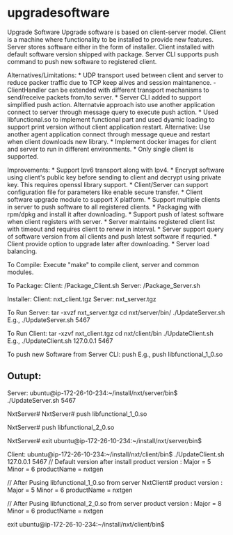 # upgradesoftware
Upgrade Software
   Upgrade software is based on client-server model. Client is a machine where functionality to 
be installed to provide new features. Server stores software either in the form of 
installer. Client installed with default software version shipped with package.
Server CLI supports push command to push new software to registered client. 

Alternatives/Limitations:
    * UDP transport used between client and server to reduce packer traffic due to 
        TCP keep alives and session maintanence. 
        - ClientHandler can be extended with different transport mechanisms to send/receive
        packets from/to server. 
    * Server CLI added to support simplified push action. Alternatvie approach isto use 
        another application connect to server through message query to execute push action. 
    * Used libfunctional.so to implement functional part and used dyamic loading to support
        print version without client application restart. 
        Alternative: Use another agent application connect through message queue and restart when 
        client downloads new library. 
    * Implement docker images for client and server to run in different environments. 
    * Only single client is supported. 
    
      
Improvements:
    * Support Ipv6 transport along with Ipv4. 
    * Encrypt software using client's public key before sending to client and decrypt using 
        private key. This requires openssl library support. 
    * Client/Server can support configuration file for parameters like enable secure transfer. 
    * Client software upgrade module to support X platform. 
    * Support multiple clients in server to push software to all registered clients.
    * Packaging with rpm/dpkg and install it after downloading. 
    * Support push of latest software when client registers with server. 
    * Server maintains registered client list with timeout and requires client to renew in interval.
    * Server support query of software version from all clients and push latest software if requried. 
    * Client provide option to upgrade later after downloading. 
    * Server load balancing.

To Compile:
    Execute "make" to compile client, server and common modules. 

To Package:
    Client: <TOPLEVEL>/Package_Client.sh
    Server: <TOPLEVEL>/Package_Server.sh

Installer:
    Client: nxt_client.tgz
    Server: nxt_server.tgz

To Run Server:
    tar -xvzf nxt_server.tgz
    cd nxt/server/bin/
    ./UpdateServer.sh <ServerPort>
        E.g., ./UpdateServer.sh 5467

To Run Client:
    tar -xzvf nxt_client.tgz
    cd nxt/client/bin
    ./UpdateClient.sh <ServerIp> <ServerPort>
        E.g., ./UpdateClient.sh 127.0.0.1 5467

To push new Software from Server CLI:
    push <filename>
    E.g., push libfunctional_1_0.so

Outupt:
---------

Server:
ubuntu@ip-172-26-10-234:~/install/nxt/server/bin$ ./UpdateServer.sh 5467

NxtServer#
NxtServer# push libfunctional_1_0.so

NxtServer# push libfunctional_2_0.so

NxtServer# exit
ubuntu@ip-172-26-10-234:~/install/nxt/server/bin$


Client:
ubuntu@ip-172-26-10-234:~/install/nxt/client/bin$ ./UpdateClient.sh 127.0.0.1 5467
// Default version after install
product version :
Major = 5
Minor = 6
productName = nxtgen

// After Pusing libfunctional_1_0.so from server 
NxtClient#
product version :
Major = 5
Minor = 6
productName = nxtgen

// After Pusing libfunctional_2_0.so from server 
product version :
Major = 8
Minor = 6
productName = nxtgen

exit
ubuntu@ip-172-26-10-234:~/install/nxt/client/bin$



    
 
